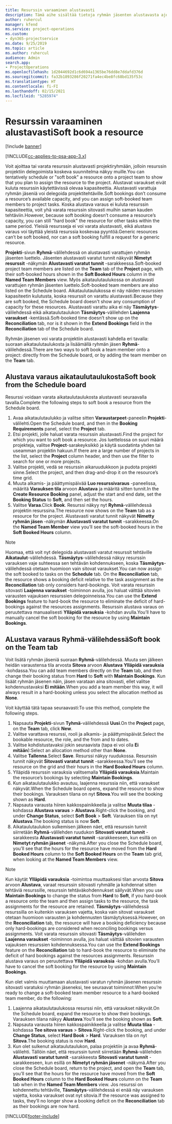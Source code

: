 ```yaml
---
title: Resurssin varaaminen alustavasti
description: Tämä aihe sisältää tietoja ryhmän jäsenten alustavasta ajoittamisesta tai varaamisesta.
author: ruhercul
manager: kfend
ms.service: project-operations
ms.custom:
- dyn365-projectservice
ms.date: 9/25/2019
ms.topic: article
ms.author: ruhercul
audience: Admin
search.app:
- ProjectOperations
ms.openlocfilehash: 1d2044692d1c6d694a1365be76dd8e7ddafd376d
ms.sourcegitcommit: fa32b1893286f20271fa4ec4be8fc68bd135f53c
ms.translationtype: HT
ms.contentlocale: fi-FI
ms.lasthandoff: 02/15/2021
ms.locfileid: "5285974"
---
```

# <a name="soft-book-a-resource"></a><span data-ttu-id="8a8d2-103">Resurssin varaaminen alustavasti</span><span class="sxs-lookup"><span data-stu-id="8a8d2-103">Soft book a resource</span></span>

[!include [banner](../includes/psa-now-project-operations.md)]

[!INCLUDE[cc-applies-to-psa-app-3.x](../includes/cc-applies-to-psa-app-3x.md)]

<span data-ttu-id="8a8d2-104">Voit ajoittaa tai varata resurssin alustavasti projektiryhmään, jolloin resurssin projektiin delegoimista koskeva suunnitelma näkyy muille.</span><span class="sxs-lookup"><span data-stu-id="8a8d2-104">You can tentatively schedule or "soft book" a resource onto a project team to show that you plan to assign the resource to the project.</span></span> <span data-ttu-id="8a8d2-105">Alustavat varaukset eivät kuluta resurssin käytettävissä olevaa kapasiteettia. Alustavasti varattuja ryhmän jäseniä voi delegoida projektitehtäville.</span><span class="sxs-lookup"><span data-stu-id="8a8d2-105">Soft bookings don’t consume a resource’s available capacity, and you can assign soft-booked team members to project tasks.</span></span> <span data-ttu-id="8a8d2-106">Koska alustava varaus ei kuluta resurssin kapasiteettia, voit yhä varata resurssin sitovasti muihin saman kauden tehtäviin.</span><span class="sxs-lookup"><span data-stu-id="8a8d2-106">However, because soft booking doesn’t consume a resource’s capacity, you can still "hard book" the resource for other tasks within the same period.</span></span> <span data-ttu-id="8a8d2-107">Yleisiä resursseja ei voi varata alustavasti, eikä alustava varaus voi täyttää yleistä resurssia koskevaa pyyntöä.</span><span class="sxs-lookup"><span data-stu-id="8a8d2-107">Generic resources can’t be soft booked, nor can a soft booking fulfill a request for a generic resource.</span></span>

<span data-ttu-id="8a8d2-108">**Projekti**-sivun **Ryhmä**-välilehdessä on alustavasti varattujen ryhmän jäsenten luettelo. Jäsenten alustavasti varatut tunnit näkyvät **Nimetyt resurssit** -näkymän **Alustavasti varatut tunnit** -sarakkeessa.</span><span class="sxs-lookup"><span data-stu-id="8a8d2-108">Soft-booked project team members are listed on the **Team** tab of the **Project** page, with their soft-booked hours shown in the **Soft Booked Hours** column in the **Named Team Members** view.</span></span> <span data-ttu-id="8a8d2-109">Myös aikataulutaulukossa on alustavasti varattujen ryhmän jäsenten luettelo.</span><span class="sxs-lookup"><span data-stu-id="8a8d2-109">Soft-booked team members are also listed on the Schedule board.</span></span> <span data-ttu-id="8a8d2-110">Aikataulutaulukossa ei näy näiden resurssien kapasiteetin kulutusta, koska resurssit on varattu alustavasti.</span><span class="sxs-lookup"><span data-stu-id="8a8d2-110">Because they are soft booked, the Schedule board doesn't show any consumption of capacity for these resources.</span></span> <span data-ttu-id="8a8d2-111">Alustavasti varattu aika ei näy **Täsmäytys**-välilehdessä eikä aikataulutaulukon **Täsmäytys**-välilehden **Laajenna varaukset** -kentässä.</span><span class="sxs-lookup"><span data-stu-id="8a8d2-111">Soft-booked time doesn’t show up on the **Reconciliation** tab, nor is it shown in the **Extend Bookings** field in the **Reconciliation** tab of the Schedule board.</span></span> 

<span data-ttu-id="8a8d2-112">Ryhmän jäsenen voi varata projektiin alustavasti kahdella eri tavalla: suoraan aikataulutaulukosta ja lisäämällä ryhmän jäsen **Ryhmä**-välilehdessä.</span><span class="sxs-lookup"><span data-stu-id="8a8d2-112">There are two ways to soft book a team member onto a project: directly from the Schedule board, or by adding the team member on the **Team** tab.</span></span> 

## <a name="soft-book-from-the-schedule-board"></a><span data-ttu-id="8a8d2-113">Alustava varaus aikataulutaulukosta</span><span class="sxs-lookup"><span data-stu-id="8a8d2-113">Soft book from the Schedule board</span></span>
<span data-ttu-id="8a8d2-114">Resurssi voidaan varata aikataulutaulukosta alustavasti seuraavalla tavalla.</span><span class="sxs-lookup"><span data-stu-id="8a8d2-114">Complete the following steps to soft book a resource from the Schedule board.</span></span> 

1. <span data-ttu-id="8a8d2-115">Avaa aikataulutaulukko ja valitse sitten **Varaustarpeet**-paneelin **Projekti**-välilehti.</span><span class="sxs-lookup"><span data-stu-id="8a8d2-115">Open the Schedule board, and then in the **Booking Requirements** panel, select the **Project** tab.</span></span>
2. <span data-ttu-id="8a8d2-116">Etsi projekti, jolle haluat varata resurssin alustavasti.</span><span class="sxs-lookup"><span data-stu-id="8a8d2-116">Find the project for which you want to soft book a resource.</span></span> <span data-ttu-id="8a8d2-117">Jos luettelossa on suuri määrä projekteja, valitse **Project**-sarakeyksikkö ja käytä suodatinta yhden tai useamman projektin hakuun.</span><span class="sxs-lookup"><span data-stu-id="8a8d2-117">If there are a large number of projects in the list, select the **Project** column header, and then use the filter to search for one or more projects.</span></span>
3. <span data-ttu-id="8a8d2-118">Valitse projekti, vedä se resurssin aikaruudukkoon ja pudota projekti sinne.</span><span class="sxs-lookup"><span data-stu-id="8a8d2-118">Select the project, and then drag-and-drop it on the resource’s time grid.</span></span>
5. <span data-ttu-id="8a8d2-119">Muuta alkamis- ja päättymispäivää **Luo resurssivaraus** -paneelissa, määritä **Varauksen tila** arvoon **Alustava** ja määritä sitten tunnit.</span><span class="sxs-lookup"><span data-stu-id="8a8d2-119">In the **Create Resource Booking** panel, adjust the start and end date, set the **Booking Status** to **Soft**, and then set the hours.</span></span> 
6. <span data-ttu-id="8a8d2-120">Valitse **Varaa**.</span><span class="sxs-lookup"><span data-stu-id="8a8d2-120">Click **Book**.</span></span> <span data-ttu-id="8a8d2-121">Resurssi näkyy nyt **Ryhmä**-välilehdessä projektin resurssina.</span><span class="sxs-lookup"><span data-stu-id="8a8d2-121">The resource now shows on the **Team** tab as a resource for the project.</span></span> <span data-ttu-id="8a8d2-122">Alustavasti varatut tunnit näkyvät **Nimetty ryhmän jäsen** -näkymän **Alustavasti varatut tunnit** -sarakkeessa.</span><span class="sxs-lookup"><span data-stu-id="8a8d2-122">On the **Named Team Member** view you’ll see the soft-booked hours in the **Soft Booked Hours** column.</span></span>

> [!NOTE]
> <span data-ttu-id="8a8d2-123">Huomaa, että voit nyt delegoida alustavasti varatut resurssit tehtäville **Aikataulut**-välilehdessä. **Täsmäytys**-välilehdessä näkyy resurssin varauksen vaje suhteessa sen tehtävän kohdennukseen, koska **Täsmäytys**-välilehdessä otetaan huomioon vain sitovat varaukset.</span><span class="sxs-lookup"><span data-stu-id="8a8d2-123">You can now assign the soft booked to tasks on the **Schedule** tab. On the **Reconciliation** tab, the resource shows a booking deficit relative to the task assignment as the **Reconciliation** tab only considers hard-bookings.</span></span> <span data-ttu-id="8a8d2-124">Voit varata resurssin sitovasti **Laajenna varaukset** -toiminnon avulla, jos haluat välttää sitovien varausten vajauksen resurssien delegoinneissa.</span><span class="sxs-lookup"><span data-stu-id="8a8d2-124">You can use the **Extend Bookings** feature to hard-book the resource to eliminate the deficit of hard-bookings against the resources assignments.</span></span> <span data-ttu-id="8a8d2-125">Resurssin alustava varaus on peruutettava manuaalisesti **Ylläpidä varauksia** -kohdan avulla.</span><span class="sxs-lookup"><span data-stu-id="8a8d2-125">You’ll have to manually cancel the soft booking for the resource by using **Maintain Bookings**.</span></span>

## <a name="soft-book-on-the-team-tab"></a><span data-ttu-id="8a8d2-126">ALustava varaus Ryhmä-välilehdessä</span><span class="sxs-lookup"><span data-stu-id="8a8d2-126">Soft book on the Team tab</span></span>

<span data-ttu-id="8a8d2-127">Voit lisätä ryhmän jäseniä suoraan **Ryhmä**-välilehdessä. Muuta sen jälkeen heidän varaustensa tila arvosta **Sitova** arvoon **Alustava** **Ylläpidä varauksia** -kohdassa.</span><span class="sxs-lookup"><span data-stu-id="8a8d2-127">You can add team members directly on the **Team** tab, and then change their booking status from **Hard** to **Soft** with **Maintain Bookings**.</span></span> <span data-ttu-id="8a8d2-128">Kun lisäät ryhmän jäsenen näin, jäsen varataan aina sitovasti, ellet valitse kohdennustavaksi **Ei mitään**.</span><span class="sxs-lookup"><span data-stu-id="8a8d2-128">When you add a team member this way, it will always result in a hard-booking unless you select the allocation method as **None**.</span></span>

<span data-ttu-id="8a8d2-129">Voit käyttää tätä tapaa seuraavasti:</span><span class="sxs-lookup"><span data-stu-id="8a8d2-129">To use this method, complete the following steps.</span></span>

1. <span data-ttu-id="8a8d2-130">Napsauta **Projekti**-sivun **Tyhmä**-välilehdessä **Uusi**.</span><span class="sxs-lookup"><span data-stu-id="8a8d2-130">On the **Project** page, on the **Team** tab, click **New**.</span></span>
2. <span data-ttu-id="8a8d2-131">Valitse varattava resurssi, rooli ja alkamis- ja päättymispäivät.</span><span class="sxs-lookup"><span data-stu-id="8a8d2-131">Select the bookable resource, the role, and the from and to dates.</span></span>
3. <span data-ttu-id="8a8d2-132">Valitse kohdistustavaksi jokin seuraavista (tapa ei voi olla **Ei mitään**):</span><span class="sxs-lookup"><span data-stu-id="8a8d2-132">Select an allocation method other than **None**.</span></span>
4. <span data-ttu-id="8a8d2-133">Valitse **Tallenna**.</span><span class="sxs-lookup"><span data-stu-id="8a8d2-133">Select **Save**.</span></span> <span data-ttu-id="8a8d2-134">Resurssi näkyy ruudukossa. Resurssin tunnit näkyvät **Sitovasti varatut tunnit** -sarakkeessa.</span><span class="sxs-lookup"><span data-stu-id="8a8d2-134">You’ll see the resource on the grid and their hours in the **Hard Booked Hours** column.</span></span>
5. <span data-ttu-id="8a8d2-135">Ylläpidä resurssin varauksia valitsemalla **Ylläpidä varauksia**.</span><span class="sxs-lookup"><span data-stu-id="8a8d2-135">Maintain the resource’s bookings by selecting **Maintain Bookings**.</span></span>
6. <span data-ttu-id="8a8d2-136">Kun aikataulutaulukko avautuu, laajenna resurssia niin, että varaukset näkyvät.</span><span class="sxs-lookup"><span data-stu-id="8a8d2-136">When the Schedule board opens, expand the resource to show their bookings.</span></span> <span data-ttu-id="8a8d2-137">Varauksen tilana on nyt **Sitova**.</span><span class="sxs-lookup"><span data-stu-id="8a8d2-137">You will see the booking shown as **Hard**.</span></span>
7. <span data-ttu-id="8a8d2-138">Napsauta varausta hiiren kakkospainikkeella ja valitse **Muuta tilaa** -kohdassa **Alustava varaus** \> **Alustava**.</span><span class="sxs-lookup"><span data-stu-id="8a8d2-138">Right-click the booking, and under **Change Status**, select **Soft Book** \> **Soft**.</span></span> <span data-ttu-id="8a8d2-139">Varauksen tila on nyt **Alustava**.</span><span class="sxs-lookup"><span data-stu-id="8a8d2-139">The booking status is now **Soft**.</span></span>
8. <span data-ttu-id="8a8d2-140">Aikataulutaulukon sulkemisen jälkeen näet, että resurssin tunnit siirretään **Ryhmä**-välilehden ruudukon **Sitovasti varatut tunnit** -sarakkeesta **Alustavasti varatut tunnit** -sarakkeeseen, kun esillä on **Nimetyt ryhmän jäsenet** -näkymä.</span><span class="sxs-lookup"><span data-stu-id="8a8d2-140">After you close the Schedule board, you’ll see that the hours for the resource have moved from the **Hard Booked Hours** column to the **Soft Booked Hours** on the **Team** tab grid, when looking at the **Named Team Members** view.</span></span>

> [!NOTE]
> <span data-ttu-id="8a8d2-141">Kun käytät **Ylläpidä varauksia** -toimintoa muuttaaksesi tilan arvosta **Sitova** arvoon **Alustava**, varaat resurssin sitovasti ryhmälle ja kohdennat sitten tehtäviä resurssille, resurssin tehtäväkohdennukset säilyvät.</span><span class="sxs-lookup"><span data-stu-id="8a8d2-141">When you use **Maintain Bookings** to change the status from **Hard** to **Soft**, if you hard-book a resource onto the team and then assign tasks to the resource, the task assignments for the resource are retained.</span></span> <span data-ttu-id="8a8d2-142">**Täsmäytys**-välilehdessä resurssilla on kuitenkin varauksen vajetta, koska vain sitovat varaukset otetaan huomioon varausten ja kohdennusten täsmäytyksessä.</span><span class="sxs-lookup"><span data-stu-id="8a8d2-142">However, on the **Reconciliation** tab, the resource will have a booking deficiency because only hard-bookings are considered when reconciling bookings versus assignments.</span></span> <span data-ttu-id="8a8d2-143">Voit varata resurssin sitovasti **Täsmäytys**-välilehden **Laajenna varaukset** -toiminnon avulla, jos haluat välttää sitovien varausten vajauksen resurssien kohdennuksessa.</span><span class="sxs-lookup"><span data-stu-id="8a8d2-143">You can use the **Extend Bookings** feature on the **Reconciliation** tab to hard-book the resource to eliminate the deficit of hard bookings against the resources assignments.</span></span> <span data-ttu-id="8a8d2-144">Resurssin alustava varaus on peruutettava **Ylläpidä varauksia** -kohdan avulla.</span><span class="sxs-lookup"><span data-stu-id="8a8d2-144">You’ll have to cancel the soft booking for the resource by using **Maintain Bookings**.</span></span>

<span data-ttu-id="8a8d2-145">Kun olet valmis muuttamaan alustavasti varatun ryhmän jäsenen resurssin sitovasti varatuksi ryhmän jäseneksi, tee seuraavat toiminnot:</span><span class="sxs-lookup"><span data-stu-id="8a8d2-145">When you’re ready to change a soft-booked team member resource to a hard-booked team member, do the following:</span></span>

1. <span data-ttu-id="8a8d2-146">Laajenna aikataulutaulukossa resurssi niin, että varaukset näkyvät.</span><span class="sxs-lookup"><span data-stu-id="8a8d2-146">On the Schedule board, expand the resource to show their bookings.</span></span> <span data-ttu-id="8a8d2-147">Varauksen tilana näkyy **Alustava**.</span><span class="sxs-lookup"><span data-stu-id="8a8d2-147">You’ll see the booking shown as **Soft**.</span></span>
2. <span data-ttu-id="8a8d2-148">Napsauta varausta hiiren kakkospainikkeella ja valitse **Muuta tilaa** -kohdassa **Tee sitova varaus** \> **Sitova**.</span><span class="sxs-lookup"><span data-stu-id="8a8d2-148">Right-click the booking, and under **Change Status**, select **Hard Book** \> **Hard**.</span></span> <span data-ttu-id="8a8d2-149">Varauksen tila on nyt **Sitova**.</span><span class="sxs-lookup"><span data-stu-id="8a8d2-149">The booking status is now **Hard**.</span></span>
3. <span data-ttu-id="8a8d2-150">Kun olet sulkenut aikataulutaulukon, palaa projektiin ja avaa **Ryhmä**-välilehti. Tällöin näet, että resurssin tunnit siirretään **Ryhmä**-välilehden **Alustavasti varatut tunnit** -sarakkeesta **Sitovasti varatut tunnit** -sarakkeeseen, kun esillä on **Nimetyt ryhmän jäsenet** -näkymä.</span><span class="sxs-lookup"><span data-stu-id="8a8d2-150">After you close the Schedule board, return to the project, and open the **Team** tab, you’ll see that the hours for the resource have moved from the **Soft Booked Hours** column to the **Hard Booked Hours** column on the **Team** tab when in the **Named Team Members** view.</span></span> <span data-ttu-id="8a8d2-151">Jos resurssi on kohdennettu tehtäville, **Täsmäytys**-välilehdessä ei enää näy varauksen vajetta, koska varaukset ovat nyt sitovia.</span><span class="sxs-lookup"><span data-stu-id="8a8d2-151">If the resource was assigned to tasks, they’ll no longer show a booking deficit on the **Reconciliation** tab as their bookings are now hard.</span></span>



[!INCLUDE[footer-include](../includes/footer-banner.md)]